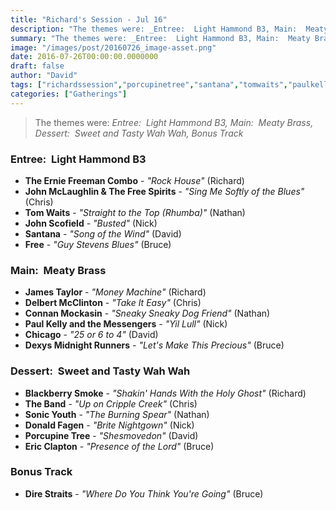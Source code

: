 ```yaml
---
title: "Richard's Session - Jul 16"
description: "The themes were: _Entree:  Light Hammond B3, Main:  Meaty Brass, Dessert:  Sweet and Tasty Wah Wah, Bonus Track_"
summary: "The themes were: _Entree:  Light Hammond B3, Main:  Meaty Brass, Dessert:  Sweet and Tasty Wah Wah, Bonus Track_"
image: "/images/post/20160726_image-asset.png"
date: 2016-07-26T00:00:00.0000000
draft: false
author: "David"
tags: ["richardssession","porcupinetree","santana","tomwaits","paulkelly","donaldfagen","sonicyouth","jamestaylor","blackberrysmoke","theband","direstraits","johnmclaughlin","connanmockasin","free","ericclapton","johnscofield","dexysmidnightrunners","chicago","delbertmcclinton","theerniefreemancombo"]
categories: ["Gatherings"]
---
```

> The themes were: _Entree:  Light Hammond B3, Main:  Meaty Brass, Dessert:  Sweet and Tasty Wah Wah, Bonus Track_
### Entree:  Light Hammond B3
- **The Ernie Freeman Combo** - _"Rock House"_ (Richard)
- **John McLaughlin & The Free Spirits** - _"Sing Me Softly of the Blues"_ (Chris)
- **Tom Waits** - _"Straight to the Top (Rhumba)"_ (Nathan)
- **John Scofield** - _"Busted"_ (Nick)
- **Santana** - _"Song of the Wind"_ (David)
- **Free** - _"Guy Stevens Blues"_ (Bruce)
### Main:  Meaty Brass
- **James Taylor** - _"Money Machine"_ (Richard)
- **Delbert McClinton** - _"Take It Easy"_ (Chris)
- **Connan Mockasin** - _"Sneaky Sneaky Dog Friend"_ (Nathan)
- **Paul Kelly and the Messengers** - _"Yil Lull"_ (Nick)
- **Chicago** - _"25 or 6 to 4"_ (David)
- **Dexys Midnight Runners** - _"Let's Make This Precious"_ (Bruce)
### Dessert:  Sweet and Tasty Wah Wah
- **Blackberry Smoke** - _"Shakin' Hands With the Holy Ghost"_ (Richard)
- **The Band** - _"Up on Cripple Creek"_ (Chris)
- **Sonic Youth** - _"The Burning Spear"_ (Nathan)
- **Donald Fagen** - _"Brite Nightgown"_ (Nick)
- **Porcupine Tree** - _"Shesmovedon"_ (David)
- **Eric Clapton** - _"Presence of the Lord"_ (Bruce)
### Bonus Track
- **Dire Straits** - _"Where Do You Think You're Going"_ (Bruce)
